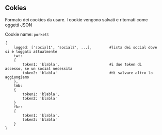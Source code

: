 ## Cokies

Formato dei cookies da usare. I cookie vengono salvati e ritornati come oggetti JSON

Cookie name: `porkett`

```
{
    logged: ['social1', 'social2', ...],        #lista dei social dove si è loggati attualmente
    twt:
    {
        token1: 'blabla',                       #i due token di accesso, se un social necessita
        token2: 'blabla'                        #di salvare altro lo aggiungiamo
    },
    tmb:
    {
        token1: 'blabla',
        token2: 'blabla'
    }
    fkr:
    {
        token1: 'blabla',
        token2: 'blabla'
    }
}
```
